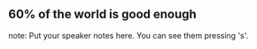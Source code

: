 ## <span class="highlight">60%</span> of the world is good enough

note:
    Put your speaker notes here.
    You can see them pressing 's'.
